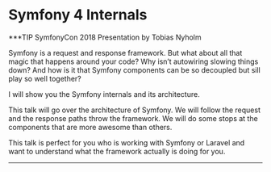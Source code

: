 # Symfony 4 Internals

***TIP
SymfonyCon 2018 Presentation by Tobias Nyholm

Symfony is a request and response framework. But what about all that magic that happens around your code? Why isn’t autowiring slowing things down? And how is it that Symfony components can be so decoupled but sill play so well together?

I will show you the Symfony internals and its architecture.

This talk will go over the architecture of Symfony. We will follow the request and the response paths throw the framework. We will do some stops at the components that are more awesome than others.

This talk is perfect for you who is working with Symfony or Laravel and want to understand what the framework actually is doing for you.
***